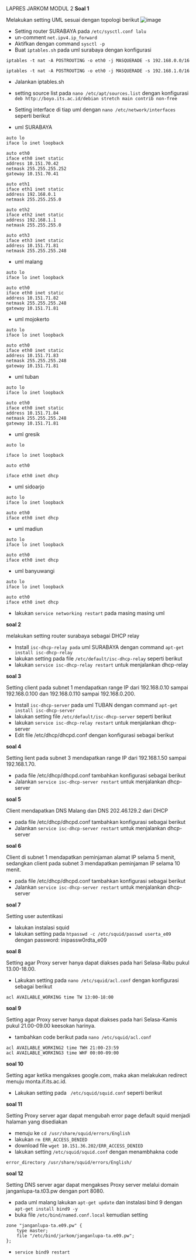 LAPRES JARKOM MODUL 2
**Soal 1**

Melakukan setting UML sesuai dengan topologi berikut
![image](https://user-images.githubusercontent.com/61223768/100406298-13c87a80-3098-11eb-9226-6731d444f218.png)

* Setting router SURABAYA pada `/etc/sysctl.conf lalu`
* un-comment `net.ipv4.ip_forward` 
* Aktifkan dengan command `sysctl -p`
* Buat `iptables.sh` pada uml surabaya dengan konfigurasi

```
iptables -t nat -A POSTROUTING -o eth0 -j MASQUERADE -s 192.168.0.0/16

iptables -t nat -A POSTROUTING -o eth0 -j MASQUERADE -s 192.168.1.0/16
```
* Jalankan iptables.sh
* setting source list pada `nano /etc/apt/sources.list` dengan konfigurasi `deb http://boyo.its.ac.id/debian stretch main contrib non-free`
* Setting interface di tiap uml dengan `nano /etc/network/interfaces` seperti berikut

* uml SURABAYA

```
auto lo
iface lo inet loopback

auto eth0
iface eth0 inet static
address 10.151.70.42
netmask 255.255.255.252
gateway 10.151.70.41

auto eth1
iface eth1 inet static
address 192.168.0.1
netmask 255.255.255.0

auto eth2
iface eth2 inet static
address 192.168.1.1
netmask 255.255.255.0

auto eth3
iface eth3 inet static
address 10.151.71.81
netmask 255.255.255.248
```

* uml malang

```
auto lo
iface lo inet loopback

auto eth0
iface eth0 inet static
address 10.151.71.82
netmask 255.255.255.248
gateway 10.151.71.81
```

* uml mojokerto

```
auto lo
iface lo inet loopback

auto eth0
iface eth0 inet static
address 10.151.71.83
netmask 255.255.255.248
gateway 10.151.71.81
```

* uml tuban

```
auto lo
iface lo inet loopback

auto eth0
iface eth0 inet static
address 10.151.71.84
netmask 255.255.255.248
gateway 10.151.71.81
```

* uml gresik

```
auto lo

iface lo inet loopback

auto eth0

iface eth0 inet dhcp 
```

* uml sidoarjo

```
auto lo
iface lo inet loopback

auto eth0
iface eth0 inet dhcp
```

* uml madiun

```
auto lo
iface lo inet loopback

auto eth0
iface eth0 inet dhcp
```

* uml banyuwangi

```
auto lo
iface lo inet loopback

auto eth0
iface eth0 inet dhcp
```

* lakukan `service networking restart` pada masing masing uml


**soal 2**

melakukan setting router surabaya sebagai DHCP relay
* Install `isc-dhcp-relay pada` uml SURABAYA dengan command `apt-get install isc-dhcp-relay`
* lakukan setting pada file `/etc/default/isc-dhcp-relay` seperti berikut
* lakukan `service isc-dhcp-relay restart` untuk menjalankan dhcp-relay

**soal 3**

Setting client pada subnet 1 mendapatkan range IP dari 192.168.0.10 sampai 192.168.0.100 dan
192.168.0.110 sampai 192.168.0.200.
* Install `isc-dhcp-server` pada uml TUBAN dengan command `apt-get install isc-dhcp-server`
* lakukan setting file `/etc/default/isc-dhcp-server` seperti berikut
* lakukan `service isc-dhcp-relay restart` untuk menjalankan dhcp-server
* Edit file /etc/dhcp/dhcpd.conf dengan konfigurasi sebagai berikut

**soal 4**

Setting lient pada subnet 3 mendapatkan range IP dari 192.168.1.50 sampai 192.168.1.70.
* pada file /etc/dhcp/dhcpd.conf tambahkan konfigurasi sebagai berikut
* Jalankan `service isc-dhcp-server restart` untuk menjalankan dhcp-server

**soal 5**

Client mendapatkan DNS Malang dan DNS 202.46.129.2 dari DHCP
* pada file /etc/dhcp/dhcpd.conf tambahkan konfigurasi sebagai berikut
* Jalankan `service isc-dhcp-server restart` untuk menjalankan dhcp-server

**soal 6**

Client di subnet 1 mendapatkan peminjaman alamat IP selama 5 menit, sedangkan client
pada subnet 3 mendapatkan peminjaman IP selama 10 menit.
* pada file /etc/dhcp/dhcpd.conf tambahkan konfigurasi sebagai berikut
* Jalankan `service isc-dhcp-server restart` untuk menjalankan dhcp-server

**soal 7**

Setting user autentikasi
* lakukan instalasi squid
* lakukan setting pada `htpasswd -c /etc/squid/passwd userta_e09` dengan password: inipassw0rdta_e09


**soal 8**

Setting agar Proxy server hanya dapat diakses pada hari Selasa-Rabu pukul 13.00-18.00.
* Lakukan setting pada `nano /etc/squid/acl.conf` dengan konfigurasi sebagai berikut

`acl AVAILABLE_WORKING time TW 13:00-18:00`

**soal 9**

Setting agar Proxy server hanya dapat diakses pada hari Selasa-Kamis pukul 21.00-09.00 keesokan harinya.
* tambahkan code berikut pada `nano /etc/squid/acl.conf` 
```
acl AVAILABLE_WORKING2 time TWH 21:00-23:59
acl AVAILABLE_WORKING3 time WHF 00:00-09:00
```

**soal 10**

Setting agar ketika mengakses google.com, maka akan melakukan redirect menuju monta.if.its.ac.id.
* Lakukan setting pada ` /etc/squid/squid.conf` seperti berikut

**soal 11**

Setting Proxy server agar dapat mengubah error page default squid menjadi halaman yang disediakan
* menuju ke `cd /usr/share/squid/errors/English`
* lakukan `rm ERR_ACCESS_DENIED`
* download file `wget 10.151.36.202/ERR_ACCESS_DENIED`
* lakukan setting `/etc/squid/squid.conf` dengan menambhakna code

`error_directory /usr/share/squid/errors/English/`

**soal 12**

Setting DNS server agar dapat mengakses Proxy server melalui domain janganlupa-ta.t03.pw dengan port 8080.
* pada uml malang lakukan `apt-get update` dan instalasi bind 9 dengan `apt-get install bind9 -y`
* buka file `/etc/bind/named.conf.local` kemudian setting
```
zone "janganlupa-ta.e09.pw" {
	type master;
	file "/etc/bind/jarkom/janganlupa-ta.e09.pw";
};
```
* `service bind9 restart`

